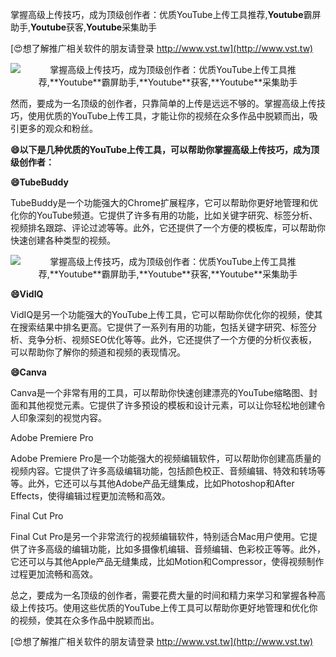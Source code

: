 掌握高级上传技巧，成为顶级创作者：优质YouTube上传工具推荐,**Youtube**霸屏助手,**Youtube**获客,**Youtube**采集助手

[😍想了解推广相关软件的朋友请登录 http://www.vst.tw](http://www.vst.tw)

 <center><img src="https://vst.tw/MP4/tuiguang/png/8.png" alt="掌握高级上传技巧，成为顶级创作者：优质YouTube上传工具推荐,**Youtube**霸屏助手,**Youtube**获客,**Youtube**采集助手"></center>

然而，要成为一名顶级的创作者，只靠简单的上传是远远不够的。掌握高级上传技巧，使用优质的YouTube上传工具，才能让你的视频在众多作品中脱颖而出，吸引更多的观众和粉丝。

**😄以下是几种优质的YouTube上传工具，可以帮助你掌握高级上传技巧，成为顶级创作者：**

**😄TubeBuddy**

TubeBuddy是一个功能强大的Chrome扩展程序，它可以帮助你更好地管理和优化你的YouTube频道。它提供了许多有用的功能，比如关键字研究、标签分析、视频排名跟踪、评论过滤等等。此外，它还提供了一个方便的模板库，可以帮助你快速创建各种类型的视频。

 <center><img src="https://vst.tw/MP4/tuiguang/png/7.png" alt="掌握高级上传技巧，成为顶级创作者：优质YouTube上传工具推荐,**Youtube**霸屏助手,**Youtube**获客,**Youtube**采集助手"></center>

**😄VidIQ**

VidIQ是另一个功能强大的YouTube上传工具，它可以帮助你优化你的视频，使其在搜索结果中排名更高。它提供了一系列有用的功能，包括关键字研究、标签分析、竞争分析、视频SEO优化等等。此外，它还提供了一个方便的分析仪表板，可以帮助你了解你的频道和视频的表现情况。

**😄Canva**

Canva是一个非常有用的工具，可以帮助你快速创建漂亮的YouTube缩略图、封面和其他视觉元素。它提供了许多预设的模板和设计元素，可以让你轻松地创建令人印象深刻的视觉内容。

Adobe Premiere Pro

Adobe Premiere Pro是一个功能强大的视频编辑软件，可以帮助你创建高质量的视频内容。它提供了许多高级编辑功能，包括颜色校正、音频编辑、特效和转场等等。此外，它还可以与其他Adobe产品无缝集成，比如Photoshop和After Effects，使得编辑过程更加流畅和高效。

Final Cut Pro

Final Cut Pro是另一个非常流行的视频编辑软件，特别适合Mac用户使用。它提供了许多高级的编辑功能，比如多摄像机编辑、音频编辑、色彩校正等等。此外，它还可以与其他Apple产品无缝集成，比如Motion和Compressor，使得视频制作过程更加流畅和高效。

总之，要成为一名顶级的创作者，需要花费大量的时间和精力来学习和掌握各种高级上传技巧。使用这些优质的YouTube上传工具可以帮助你更好地管理和优化你的视频，使其在众多作品中脱颖而出。

[😍想了解推广相关软件的朋友请登录 http://www.vst.tw](http://www.vst.tw)



